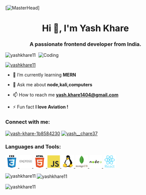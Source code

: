 [![MasterHead](https://1.bp.blogspot.com/-7A4WynwLsM...)]
<h1 align="center">Hi 👋, I'm Yash Khare</h1>
<h3 align="center">A passionate frontend developer from India.</h3>

<img align="right" alt="Coding" width="400" src="https://tenor.com/view/programmer-gif-19019116">

<p align="left"> <img src="https://komarev.com/ghpvc/?username=yashkhare11&label=Profile%20views&color=0e75b6&style=flat" alt="yashkhare11" /> </p>

<p align="left"> <a href="https://github.com/ryo-ma/github-profile-trophy"><img src="https://github-profile-trophy.vercel.app/?username=yashkhare11" alt="yashkhare11" /></a> </p>

- 🌱 I’m currently learning **MERN**

- 💬 Ask me about **node,kali,computers**

- 📫 How to reach me **yash.khare1404@gmail.com**

- ⚡ Fun fact **I love Aviation !**

<h3 align="left">Connect with me:</h3>
<p align="left">
<a href="https://linkedin.com/in/yash-khare-1b8584230" target="blank"><img align="center" src="https://raw.githubusercontent.com/rahuldkjain/github-profile-readme-generator/master/src/images/icons/Social/linked-in-alt.svg" alt="yash-khare-1b8584230" height="30" width="40" /></a>
<a href="https://instagram.com/yash__chare37" target="blank"><img align="center" src="https://raw.githubusercontent.com/rahuldkjain/github-profile-readme-generator/master/src/images/icons/Social/instagram.svg" alt="yash__chare37" height="30" width="40" /></a>
</p>

<h3 align="left">Languages and Tools:</h3>
<p align="left"> <a href="https://www.w3schools.com/css/" target="_blank" rel="noreferrer"> <img src="https://raw.githubusercontent.com/devicons/devicon/master/icons/css3/css3-original-wordmark.svg" alt="css3" width="40" height="40"/> </a> <a href="https://expressjs.com" target="_blank" rel="noreferrer"> <img src="https://raw.githubusercontent.com/devicons/devicon/master/icons/express/express-original-wordmark.svg" alt="express" width="40" height="40"/> </a> <a href="https://www.w3.org/html/" target="_blank" rel="noreferrer"> <img src="https://raw.githubusercontent.com/devicons/devicon/master/icons/html5/html5-original-wordmark.svg" alt="html5" width="40" height="40"/> </a> <a href="https://developer.mozilla.org/en-US/docs/Web/JavaScript" target="_blank" rel="noreferrer"> <img src="https://raw.githubusercontent.com/devicons/devicon/master/icons/javascript/javascript-original.svg" alt="javascript" width="40" height="40"/> </a> <a href="https://www.linux.org/" target="_blank" rel="noreferrer"> <img src="https://raw.githubusercontent.com/devicons/devicon/master/icons/linux/linux-original.svg" alt="linux" width="40" height="40"/> </a> <a href="https://www.mongodb.com/" target="_blank" rel="noreferrer"> <img src="https://raw.githubusercontent.com/devicons/devicon/master/icons/mongodb/mongodb-original-wordmark.svg" alt="mongodb" width="40" height="40"/> </a> <a href="https://nodejs.org" target="_blank" rel="noreferrer"> <img src="https://raw.githubusercontent.com/devicons/devicon/master/icons/nodejs/nodejs-original-wordmark.svg" alt="nodejs" width="40" height="40"/> </a> <a href="https://reactjs.org/" target="_blank" rel="noreferrer"> <img src="https://raw.githubusercontent.com/devicons/devicon/master/icons/react/react-original-wordmark.svg" alt="react" width="40" height="40"/> </a> </p>

<p><img align="left" src="https://github-readme-stats.vercel.app/api/top-langs?username=yashkhare11&show_icons=true&locale=en&layout=compact" alt="yashkhare11" /></p>

<p>&nbsp;<img align="center" src="https://github-readme-stats.vercel.app/api?username=yashkhare11&show_icons=true&locale=en" alt="yashkhare11" /></p>

<p><img align="center" src="https://github-readme-streak-stats.herokuapp.com/?user=yashkhare11&" alt="yashkhare11" /></p>
